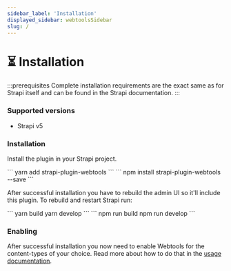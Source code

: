 ```yaml
---
sidebar_label: 'Installation'
displayed_sidebar: webtoolsSidebar
slug: /
---
```


# ⏳ Installation

:::prerequisites
Complete installation requirements are the exact same as for Strapi itself and can be found in the Strapi documentation.
:::

### Supported versions

- Strapi v5

### Installation

Install the plugin in your Strapi project.

<Tabs groupId="yarn-npm">
  <TabItem value="yarn" label="Yarn">
    ```
    yarn add strapi-plugin-webtools
    ```
  </TabItem>
  <TabItem value="npm" label="NPM">
    ```
    npm install strapi-plugin-webtools --save
    ```
  </TabItem>
</Tabs>

After successful installation you have to rebuild the admin UI so it'll include this plugin. To rebuild and restart Strapi run:

<Tabs groupId="yarn-npm">
  <TabItem value="yarn" label="Yarn">
    ```
    yarn build
    yarn develop
    ```
  </TabItem>
  <TabItem value="npm" label="NPM">
    ```
    npm run build
    npm run develop
    ```
  </TabItem>
</Tabs>

### Enabling

After successful installation you now need to enable Webtools for the content-types of your choice. Read more about how to do that in the [usage documentation](/webtools/usage).
